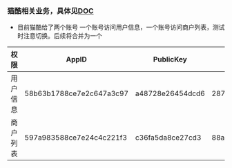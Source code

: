 ### 猫酷相关业务，具体见[DOC](http://docs.mallcoo.cn/OpenPlatform/APIDoc.html)
- 目前猫酷给了两个账号 一个账号访问用户信息，一个账号访问商户列表，测试时注意切换。后续将合并为一个

权限|AppID|PublicKey|SecretKey
---|---|---|---
用户信息|58b63b1788ce7e2c647a3c97|a48728e26454dcd6|28791813e49eacd6
商户列表|597a983588ce7e24c4c221f3|c36fa5da8ce27cd3|88aa82122bf9bcd3
